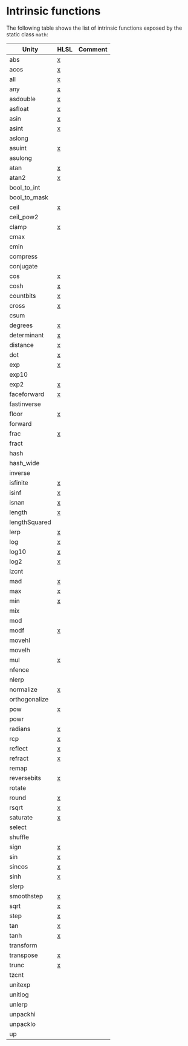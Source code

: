 # Intrinsic functions

The following table shows the list of intrinsic functions exposed by the static class `math`:


|Unity           | HLSL | Comment
|--------------- | ---- | ---------------------------------------
|abs             | [x](https://docs.microsoft.com/en-us/windows/desktop/direct3dhlsl/dx-graphics-hlsl-abs) |
|acos            | [x](https://docs.microsoft.com/en-us/windows/desktop/direct3dhlsl/dx-graphics-hlsl-acos) |
|all             | [x](https://docs.microsoft.com/en-us/windows/desktop/direct3dhlsl/dx-graphics-hlsl-all) |
|any             | [x](https://docs.microsoft.com/en-us/windows/desktop/direct3dhlsl/dx-graphics-hlsl-any) |
|asdouble        | [x](https://docs.microsoft.com/en-us/windows/desktop/direct3dhlsl/dx-graphics-hlsl-asdouble) |
|asfloat         | [x](https://docs.microsoft.com/en-us/windows/desktop/direct3dhlsl/dx-graphics-hlsl-asfloat) |
|asin            | [x](https://docs.microsoft.com/en-us/windows/desktop/direct3dhlsl/dx-graphics-hlsl-asin) |
|asint           | [x](https://docs.microsoft.com/en-us/windows/desktop/direct3dhlsl/dx-graphics-hlsl-asint) |
|aslong          |   |
|asuint          | [x](https://docs.microsoft.com/en-us/windows/desktop/direct3dhlsl/dx-graphics-hlsl-asuint) |
|asulong         |   |
|atan            | [x](https://docs.microsoft.com/en-us/windows/desktop/direct3dhlsl/dx-graphics-hlsl-atan) |
|atan2           | [x](https://docs.microsoft.com/en-us/windows/desktop/direct3dhlsl/dx-graphics-hlsl-atan2) |
|bool_to_int     |   |
|bool_to_mask    |   |
|ceil            | [x](https://docs.microsoft.com/en-us/windows/desktop/direct3dhlsl/dx-graphics-hlsl-ceil) |
|ceil_pow2       |   |
|clamp           | [x](https://docs.microsoft.com/en-us/windows/desktop/direct3dhlsl/dx-graphics-hlsl-clamp) |
|cmax            |   |
|cmin            |   |
|compress        |   |
|conjugate       |   |
|cos             | [x](https://docs.microsoft.com/en-us/windows/desktop/direct3dhlsl/dx-graphics-hlsl-cos) |
|cosh            | [x](https://docs.microsoft.com/en-us/windows/desktop/direct3dhlsl/dx-graphics-hlsl-cosh) |
|countbits       | [x](https://docs.microsoft.com/en-us/windows/desktop/direct3dhlsl/dx-graphics-hlsl-countbits) |
|cross           | [x](https://docs.microsoft.com/en-us/windows/desktop/direct3dhlsl/dx-graphics-hlsl-cross) |
|csum            |   |
|degrees         | [x](https://docs.microsoft.com/en-us/windows/desktop/direct3dhlsl/dx-graphics-hlsl-degrees) |
|determinant     | [x](https://docs.microsoft.com/en-us/windows/desktop/direct3dhlsl/dx-graphics-hlsl-determinant) |
|distance        | [x](https://docs.microsoft.com/en-us/windows/desktop/direct3dhlsl/dx-graphics-hlsl-distance) |
|dot             | [x](https://docs.microsoft.com/en-us/windows/desktop/direct3dhlsl/dx-graphics-hlsl-dot) |
|exp             | [x](https://docs.microsoft.com/en-us/windows/desktop/direct3dhlsl/dx-graphics-hlsl-exp) |
|exp10           |   |
|exp2            | [x](https://docs.microsoft.com/en-us/windows/desktop/direct3dhlsl/dx-graphics-hlsl-exp2) |
|faceforward     | [x](https://docs.microsoft.com/en-us/windows/desktop/direct3dhlsl/dx-graphics-hlsl-faceforward) |
|fastinverse     |   |
|floor           | [x](https://docs.microsoft.com/en-us/windows/desktop/direct3dhlsl/dx-graphics-hlsl-floor) |
|forward         |   |
|frac            | [x](https://docs.microsoft.com/en-us/windows/desktop/direct3dhlsl/dx-graphics-hlsl-frac) |
|fract           |   |
|hash            |   |
|hash_wide       |   |
|inverse         |   |
|isfinite        | [x](https://docs.microsoft.com/en-us/windows/desktop/direct3dhlsl/dx-graphics-hlsl-isfinite) |
|isinf           | [x](https://docs.microsoft.com/en-us/windows/desktop/direct3dhlsl/dx-graphics-hlsl-isinf) |
|isnan           | [x](https://docs.microsoft.com/en-us/windows/desktop/direct3dhlsl/dx-graphics-hlsl-isnan) |
|length          | [x](https://docs.microsoft.com/en-us/windows/desktop/direct3dhlsl/dx-graphics-hlsl-length) |
|lengthSquared   |   |
|lerp            | [x](https://docs.microsoft.com/en-us/windows/desktop/direct3dhlsl/dx-graphics-hlsl-lerp) |
|log             | [x](https://docs.microsoft.com/en-us/windows/desktop/direct3dhlsl/dx-graphics-hlsl-log) |
|log10           | [x](https://docs.microsoft.com/en-us/windows/desktop/direct3dhlsl/dx-graphics-hlsl-log10) |
|log2            | [x](https://docs.microsoft.com/en-us/windows/desktop/direct3dhlsl/dx-graphics-hlsl-log2) |
|lzcnt           |   |
|mad             | [x](https://docs.microsoft.com/en-us/windows/desktop/direct3dhlsl/dx-graphics-hlsl-mad) |
|max             | [x](https://docs.microsoft.com/en-us/windows/desktop/direct3dhlsl/dx-graphics-hlsl-max) |
|min             | [x](https://docs.microsoft.com/en-us/windows/desktop/direct3dhlsl/dx-graphics-hlsl-min) |
|mix             |   |
|mod             |   |
|modf            | [x](https://docs.microsoft.com/en-us/windows/desktop/direct3dhlsl/dx-graphics-hlsl-modf) |
|movehl          |   |
|movelh          |   |
|mul             | [x](https://docs.microsoft.com/en-us/windows/desktop/direct3dhlsl/dx-graphics-hlsl-mul) |
|nfence          |   |
|nlerp           |   |
|normalize       | [x](https://docs.microsoft.com/en-us/windows/desktop/direct3dhlsl/dx-graphics-hlsl-normalize) |
|orthogonalize   |   |
|pow             | [x](https://docs.microsoft.com/en-us/windows/desktop/direct3dhlsl/dx-graphics-hlsl-pow) |
|powr            |   |
|radians         | [x](https://docs.microsoft.com/en-us/windows/desktop/direct3dhlsl/dx-graphics-hlsl-radians) |
|rcp             | [x](https://docs.microsoft.com/en-us/windows/desktop/direct3dhlsl/dx-graphics-hlsl-rcp) |
|reflect         | [x](https://docs.microsoft.com/en-us/windows/desktop/direct3dhlsl/dx-graphics-hlsl-reflect) |
|refract         | [x](https://docs.microsoft.com/en-us/windows/desktop/direct3dhlsl/dx-graphics-hlsl-refract) |
|remap           |   |
|reversebits     | [x](https://docs.microsoft.com/en-us/windows/desktop/direct3dhlsl/dx-graphics-hlsl-reversebits) |
|rotate          |   |
|round           | [x](https://docs.microsoft.com/en-us/windows/desktop/direct3dhlsl/dx-graphics-hlsl-round) |
|rsqrt           | [x](https://docs.microsoft.com/en-us/windows/desktop/direct3dhlsl/dx-graphics-hlsl-rsqrt) |
|saturate        | [x](https://docs.microsoft.com/en-us/windows/desktop/direct3dhlsl/dx-graphics-hlsl-saturate) |
|select          |   |
|shuffle         |   |
|sign            | [x](https://docs.microsoft.com/en-us/windows/desktop/direct3dhlsl/dx-graphics-hlsl-sign) |
|sin             | [x](https://docs.microsoft.com/en-us/windows/desktop/direct3dhlsl/dx-graphics-hlsl-sin) |
|sincos          | [x](https://docs.microsoft.com/en-us/windows/desktop/direct3dhlsl/dx-graphics-hlsl-sincos) |
|sinh            | [x](https://docs.microsoft.com/en-us/windows/desktop/direct3dhlsl/dx-graphics-hlsl-sinh) |
|slerp           |   |
|smoothstep      | [x](https://docs.microsoft.com/en-us/windows/desktop/direct3dhlsl/dx-graphics-hlsl-smoothstep) |
|sqrt            | [x](https://docs.microsoft.com/en-us/windows/desktop/direct3dhlsl/dx-graphics-hlsl-sqrt) |
|step            | [x](https://docs.microsoft.com/en-us/windows/desktop/direct3dhlsl/dx-graphics-hlsl-step) |
|tan             | [x](https://docs.microsoft.com/en-us/windows/desktop/direct3dhlsl/dx-graphics-hlsl-tan) |
|tanh            | [x](https://docs.microsoft.com/en-us/windows/desktop/direct3dhlsl/dx-graphics-hlsl-tanh) |
|transform       |   |
|transpose       | [x](https://docs.microsoft.com/en-us/windows/desktop/direct3dhlsl/dx-graphics-hlsl-transpose) |
|trunc           | [x](https://docs.microsoft.com/en-us/windows/desktop/direct3dhlsl/dx-graphics-hlsl-trunc) |
|tzcnt           |   |
|unitexp         |   |
|unitlog         |   |
|unlerp          |   |
|unpackhi        |   |
|unpacklo        |   |
|up              |   |
